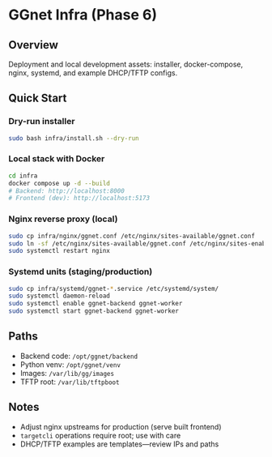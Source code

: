 # GGnet Infra (Phase 6)

## Overview
Deployment and local development assets: installer, docker-compose, nginx, systemd, and example DHCP/TFTP configs.

## Quick Start

### Dry-run installer
```bash
sudo bash infra/install.sh --dry-run
```

### Local stack with Docker
```bash
cd infra
docker compose up -d --build
# Backend: http://localhost:8000
# Frontend (dev): http://localhost:5173
```

### Nginx reverse proxy (local)
```bash
sudo cp infra/nginx/ggnet.conf /etc/nginx/sites-available/ggnet.conf
sudo ln -sf /etc/nginx/sites-available/ggnet.conf /etc/nginx/sites-enabled/ggnet.conf
sudo systemctl restart nginx
```

### Systemd units (staging/production)
```bash
sudo cp infra/systemd/ggnet-*.service /etc/systemd/system/
sudo systemctl daemon-reload
sudo systemctl enable ggnet-backend ggnet-worker
sudo systemctl start ggnet-backend ggnet-worker
```

## Paths
- Backend code: `/opt/ggnet/backend`
- Python venv: `/opt/ggnet/venv`
- Images: `/var/lib/gg/images`
- TFTP root: `/var/lib/tftpboot`

## Notes
- Adjust nginx upstreams for production (serve built frontend)
- `targetcli` operations require root; use with care
- DHCP/TFTP examples are templates—review IPs and paths
